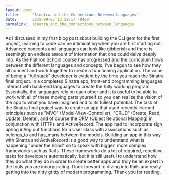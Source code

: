 ```yaml
---
layout: post
title:      "Sinatra and the Connections Between Languages"
date:       2019-09-03 12:29:17 -0400
permalink:  sinatra_and_the_connections_between_languages
---
```


As I discussed in my first blog post about building the CLI gem for the first project, learning to code can be intimidating when you are first starting out. Advanced concepts and languages can look like gibberish and there is seemingly an endless amount of information that one could delve deeply into. As the Flatiron School course has progressed and the curriculum flows between the different languages and concepts, I've begun to see how they all connect and work together to create a functioning application. 
	The value of being a "full stack" developer is evident by the time you reach the Sinatra final project. In a completed Sinatra app, front-end programming languages interact with back-end languages to create the fully working program. Essentially, the languages rely on each other and it is useful to be able to work with all of these moving parts yourself so you can realize the vision of the app to what you have imagined and to its fullest potential. 
	The task of the Sinatra final project was to create an app that used recently learned principles such as "MVC" (Model-View-Controller), "CRUD" (Create, Read, Update, Delete), and of course the ORM (Object Relational Mapping) in conjunction with HTTPs and ActiveRecord. The app had to incorporate sign up/log in/log out functions for a User class with associations such as belongs_to and has_many between the models. Building an app in this way with Sinatra and ActiveRecord is a good way to understand what is happening "under the hood" so to speak with bigger, more complex frameworks such as Rails. These frameworks do a lot of required, repetitive tasks for developers automatically, but it is still useful to understand how they do what they do in order to create better apps and truly be an expert in the tools you are incorporating. 
	I look forward to diving into Rails and really getting into the nitty gritty of modern programming. Thank you for reading.


